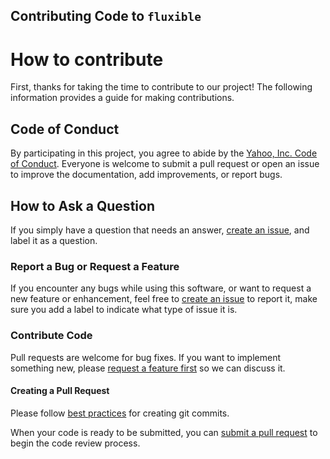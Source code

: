 Contributing Code to `fluxible`
-------------------------------

# How to contribute
First, thanks for taking the time to contribute to our project! The following information provides a guide for making contributions.

## Code of Conduct
By participating in this project, you agree to abide by the [Yahoo, Inc. Code of Conduct](Code-of-Conduct.md). Everyone is welcome to submit a pull request or open an issue to improve the documentation, add improvements, or report bugs.

## How to Ask a Question
If you simply have a question that needs an answer, [create an issue](https://help.github.com/articles/creating-an-issue/), and label it as a question.

### Report a Bug or Request a Feature
If you encounter any bugs while using this software, or want to request a new feature or enhancement, feel free to [create an issue](https://help.github.com/articles/creating-an-issue/) to report it, make sure you add a label to indicate what type of issue it is.

### Contribute Code
Pull requests are welcome for bug fixes. If you want to implement something new, please [request a feature first](#report-a-bug-or-request-a-feature) so we can discuss it.

#### Creating a Pull Request
Please follow [best practices](https://github.com/trein/dev-best-practices/wiki/Git-Commit-Best-Practices) for creating git commits.

When your code is ready to be submitted, you can [submit a pull request](https://help.github.com/articles/creating-a-pull-request/) to begin the code review process.
